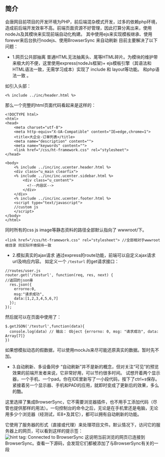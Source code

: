 ## 简介
会唐网目前项目的开发环境为PHP，前后端混杂模式开发，过多的依赖php环境，造成前后端开发效率不高。前端页面资源不好管理，因此打算分离出来，使用nodeJs及其模块来实现前端自动化构建。
其中使用ejs来实现模板继承、使用forever来后台执行nodejs、使用BrowserSync 来自动刷新
目前主要解决了以下问题：
* 1.网页公共部抽离
普通HTML无法抽离头、尾等HTML碎片。为模块的维护带来极大的不便，这里使用express(nodeJs框架)+ ejs模板引擎（其语法和HTML语法一致，无需学习成本）实现了 include 和 layout等功能。 和php语法一致 。

如引入头部：
```
<% include ../inc/header.html %>
```
那么一个完整的html页面代码看起来是这样的：
```
<!DOCTYPE html>
<html>
<head>
    <meta charset="utf-8">
    <meta http-equiv="X-UA-Compatible" content="IE=edge,chrome=1">
    <title>大企业-订单列表</title>
    <meta name="description" content="">
    <meta name="keywords" content="">
    <link href="/css/ht-framework.css" rel="stylesheet">
</head>

<body>
    <% include ../inc/inc.ucenter.header.html %>
    <div class="u_main clearfix">
    <% include ../inc/inc.ucenter.sidebar.html %>
        <div class="u_content">
          <!--内容区-->
        </div>
    </div>
    <% include ../inc/inc.ucenter.footer.html %>
    <script type="text/javascript">
    //custom js
    </script>
</body>
</html>
```

同时所有的css js image等静态资料的路径全部默认指向了 wwwroot/下。
```
<link href="/css/ht-framework.css" rel="stylesheet"> //全部相对于wwwroot根目录 同实际环境保持一致

```

*  2.模拟真实的ajax请求
 通过express的route功能，前端可以自定义ajax请求url及响应内容。
 如定义一个 ```/testurl``` 的get请求接口：
```
//routes/user.js
router.get('/testurl', function(req, res, next) {
//返回的json串
  res.json({
  	errorno:0,
  	msg:"请求成功",
  	data:[1,2,3,4,5,6,7]
  });
});
```
然后就可以在页面中使用了：
```
$.getJSON('/testurl',function(data){
  console.log(data) // 输出： Object {errorno: 0, msg: "请求成功", data: Array[7]}
})
```
如果想模拟动态的假数据，可以使用mockJs来尽可能还原真实的数据。暂时先不加。



* 3.自动刷新、多设备同步
“自动刷新”并不是新的概念，但对关注“可见”的预览效果的前端开发者来说，它非常好用，可以节约很多时间。
试想开着两个显示器，一个手机、一个pad。你在IDE里新写了一小段代码，按下了ctrl+s保存。紧接着另一个显示器、手机和PAD的应用，就即时变成了更新后的效果，多么的酷。

这里选择了集成BrowserSync，它不需要浏览器插件，也不用手工添加代码（尽管也提供那样的用法）。一句控制台的命令之后，无论是在手机里还是电脑，无论用多少个浏览器（经测试，IE8+及其它），都可以拥有自动刷新的功能。

它使用了服务器的形式（直接或代理）来处理项目文件。默认情况下，访问它的服务器上的网页，可以看到这样的提示签：
![hint tag: Connected to BrowserSync](http://upload-images.jianshu.io/upload_images/6164-4922d7d3045f51a1.png?imageMogr2/auto-orient/strip%7CimageView2/2/w/1240)
这说明当前浏览的网页已连接到BrowserSync。查看一下源码，会发现它们都被添加了与BrowserSync有关的一段<script>
代码，就像LiveReload浏览器插件做的那样。这些代码会在浏览器和BrowserSync的服务器之间建立web socket连接，一旦有监听的文件发生变化，BrowserSync会通知浏览器。
如果发生变化的文件是css，js ，BrowserSync不会刷新整页，而是直接重新请求这个css或js文件，并更新到当前页中，感觉不到页面的刷新。

* 4.其他待添加功能
  + 自动js css image 压缩合并
  + 自动编译less为css，自动编译es6或Typescript。
  + 文件指纹 自动为文件名添加 MD5 戳。
  


## 如何使用

1. 安装node

2. 通过git clone 代码到本地



3 . 在项目目录执行命令,安装依赖： 

安装gulp

``` bash
$ npm install --global gulp-cli

```

``` bash
$ npm install
```
4.  开始工作

``` bash
$ npm start
```
执行后会自动打开chrome浏览器并访问http://localhost:3001

开始干活吧。。


npm install gulp-clean-css --save-dev


